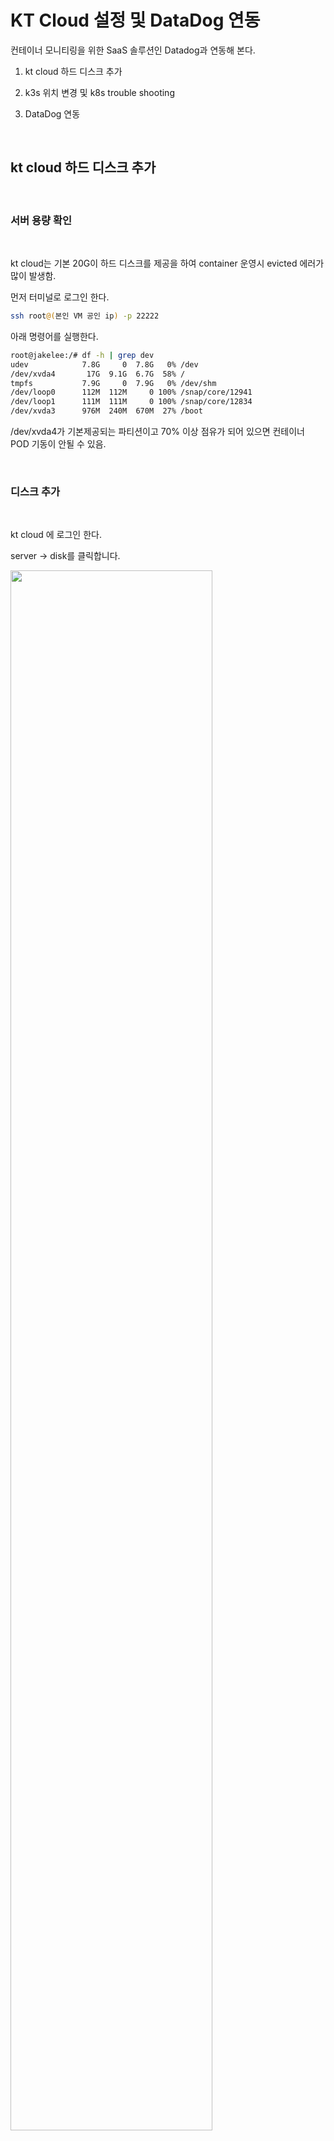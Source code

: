 # KT Cloud 설정 및 DataDog 연동
   
컨테이너 모니티링을 위한 SaaS 솔루션인 Datadog과 연동해 본다.  

1. kt cloud 하드 디스크 추가

2. k3s 위치 변경 및 k8s trouble shooting

3. DataDog 연동


 
<br/>

##  kt cloud 하드 디스크 추가

<br/>

### 서버 용량 확인 

<br/>

kt cloud는 기본 20G이 하드 디스크를 제공을 하여 container 운영시 evicted 
에러가 많이 발생함.  

먼저 터미널로 로그인 한다.  

```bash
ssh root@(본인 VM 공인 ip) -p 22222
``` 

아래 명령어를 실행한다.  

```bash
root@jakelee:/# df -h | grep dev
udev            7.8G     0  7.8G   0% /dev
/dev/xvda4       17G  9.1G  6.7G  58% /
tmpfs           7.9G     0  7.9G   0% /dev/shm
/dev/loop0      112M  112M     0 100% /snap/core/12941
/dev/loop1      111M  111M     0 100% /snap/core/12834
/dev/xvda3      976M  240M  670M  27% /boot
```

/dev/xvda4가 기본제공되는 파티션이고 70% 이상 점유가 되어 있으면 컨테이너 POD 기동이 안될 수 있음.  

<br/>

### 디스크 추가  

<br/>

kt cloud 에 로그인 한다.    

server -> disk를 클릭합니다.  


<img src="./assets/disk_add1.png" style="width: 80%; height: auto;"/>   

create disk 를 클릭합니다.

<img src="./assets/disk_add2.png" style="width: 80%; height: auto;"/>   

아래와 같이 값을 선택합니다.  

- zone : KOR-Seoul M2 ( 현재 교육 환경은  M2 zone에 설치 )
- name : host 이름과 같이 설정 ( 식별을 편하게 하기 위함 )
- product : SSD ( 빠른 성능 )
- size : 50G 

launch 버튼을 클릭하여 디스크를 생성하며 약간의 시간 소요.

<img src="./assets/disk_add3.png" style="width: 80%; height: auto;"/>   

state 상태가 Release라고 나오며 붉은색으로 표시됨. 이것은 아직 서버에 디스크가 연결 되지 않았다는 의미.  

<img src="./assets/disk_add4.png" style="width: 80%; height: auto;"/>   

connect 버튼을 클릭을 하면 연결할 서버가 나오고 원하는 대상 서버를 선택합니다.  

<img src="./assets/disk_add5.png" style="width: 80%; height: auto;"/>   

아래 메시지가 나오면 ok를 클릭합니다. 

<img src="./assets/disk_add6.png" style="width: 60%; height: auto;"/>   

완료가 되면 status가 connect 로 나오고 kt cloud 에서는 해야 할 일은 완료 되었습니다.   

<img src="./assets/disk_add7.png" style="width: 80%; height: auto;"/>   

<br/>

### 디스크 붙이기 

<br/>

터미널로 로그인 한다.  

```bash
ssh root@(본인 VM 공인 ip) -p 22222
```  
아래 명령어를 실행한다.  

```bash
root@jakelee:/# fdisk -l
```

<img src="./assets/disk_add_fdisk.png" style="width: 80%; height: auto;"/>   

/dev/xvdb 라는 디스크가 추가 된걸 확인 할수 있습니다.  

위에서 확인한 디바이스 파티션의 포맷을 진행합니다. ( 리눅스 파티션 ext4 )

```bash
root@jakelee:/# mkfs.ext4 /dev/xvdb
```  

포맷이 완료되면 UUID를 확인할 수 있습니다.   위에서도 보이지만 아래의 명령어를 통해서도 UUID를 확인할 수 있습니다.  

```bash
root@jakelee:/# blkid
/dev/xvdb: UUID="f7f5fb33-80f0-4eda-b103-4be9b6aa070e" TYPE="ext4"
/dev/xvda2: UUID="2feb6a8f-952a-4b49-9e39-03b712dc75d3" TYPE="swap" PARTUUID="94574b76-926a-4d85-b78c-f370c646afd9"
/dev/xvda3: UUID="2cab3d8f-b495-43a2-9ea4-db1a02bce959" TYPE="ext4" PARTUUID="375daaec-397a-4545-a75a-6ab586eed954"
/dev/xvda4: UUID="89a01c64-beb2-4de2-bd8b-7aa7146e41ee" TYPE="ext4" PARTUUID="25f58f5f-6d2a-4c4b-96e9-f8345dcf4d16"
/dev/loop0: TYPE="squashfs"
/dev/loop1: TYPE="squashfs"
/dev/xvda1: PARTUUID="6eb8e524-4b89-4dfc-9d73-d259d395f4ac"
```  

이제 디스크를 사용하기 위해 마운트 할 차례입니다. 먼저 마운트 할 대상 폴더를 만들어줍니다.  

```bash
root@jakelee:/# mkdir -p /data
```  

자동 마운트를 위해 마운트 정보를 /etc/fstab 파일에 추가합니다.  

```bash
root@jakelee:/# vi /etc/fstab
```  
<img src="./assets/disk_mount.png" style="width: 80%; height: auto;"/>   

이제 마운트를 적용합니다.  

```bash
root@jakelee:/# mount -a
```  

아래 명령어를 실행하여 /data 마운트 포인트가 생성된걸 확인합니다.  

```bash
root@jakelee:/# df -h | grep dev
udev            7.8G     0  7.8G   0% /dev
/dev/xvda4       17G  9.1G  6.7G  58% /
tmpfs           7.9G     0  7.9G   0% /dev/shm
/dev/loop0      112M  112M     0 100% /snap/core/12941
/dev/loop1      111M  111M     0 100% /snap/core/12834
/dev/xvdb        49G     0   49G   0% /data
/dev/xvda3      976M  240M  670M  27% /boot
```  

<br/>

##  k3s 위치 변경

<br/>

### k3s 신규 폴더 생성 

<br/>

먼저 /var/lib/rancher를 /data 폴더에 복사합니다.  

```
cp -rp /var/lib/rancher /data
```  

rancher폴더가 생성된 것을 확인 할 수 있습니다.  
```
root@jakelee:/# ls /data
rancher
```  

<br/>

### k3s 위치 변경

<br/>

k3s 서비스의 시작 위치를 확인하기 위해 아래 명령어를 실행합니다.    

```bash
root@jakelee:/# systemctl status k3s
● k3s.service - Lightweight Kubernetes
   Loaded: loaded (/etc/systemd/system/k3s.service; enabled; vendor preset: enabled)
   Active: active (running) since Sat 2022-04-30 12:04:31 KST; 22h ago
     Docs: https://k3s.io
  Process: 989 ExecStartPre=/sbin/modprobe overlay (code=exited, status=0/SUCCESS)
  Process: 978 ExecStartPre=/sbin/modprobe br_netfilter (code=exited, status=0/SUCCESS)
  Process: 956 ExecStartPre=/bin/sh -xc ! /usr/bin/systemctl is-enabled --quiet nm-cloud-setup.serv
 Main PID: 990 (k3s-server)
    Tasks: 506
```  

서비스 위치는 /etc/systemd/system/k3s.service 이란 것을 확인 할 수 있고  
vi 에디터로 /etc/systemd/system/k3s.service 를 수정합니다.  

ExecStart 구문에서 --data-dir=/data/rancher/k3s 를 추가합니다.


```bash
# before
ExecStart=/usr/local/bin/k3s \
    server  \
        '--tls-san' \
        '210.106.105.165' \

# after
ExecStart=/usr/local/bin/k3s \
    server \
        '--data-dir=/data/rancher/k3s' \
        '--tls-san' \
        '210.106.105.165' \

```  

시스템 데몬과 k3s를 재기동 합니다.  

```bash
systemctl daemon-reload 
systemctl restart k3s
```  

정상기동을 확인합니다.   

```bash
systemctl status k3s
```  

신규 파티션 ( /dev/xvdb )에 disk가 사용되는지 확인 합니다.

```bash
root@jakelee:/# df -h | grep dev
udev            7.8G     0  7.8G   0% /dev
/dev/xvda4       17G  9.0G  6.8G  58% /
tmpfs           7.9G     0  7.9G   0% /dev/shm
/dev/loop0      112M  112M     0 100% /snap/core/12941
/dev/loop1      111M  111M     0 100% /snap/core/12834
/dev/xvdb        49G  6.5G   41G  14% /data
/dev/xvda3      976M  240M  670M  27% /boot
```  

k3s 에서 evicted 된 pod를 정리한다.  

먼저 pod 상태를 를 살펴 봅니다.  

```bash
kubect get po --all-namespaces
```

아래 명령어를 실행하면 Pod가 정리되고 재기동 됩니다.       

```bash
kubectl drain --delete-emptydir-data --ignore-daemonsets --force < node 이름 > && kubectl uncordon < node 이름 >
```

```bash
root@jakelee:~# kubectl drain --delete-emptydir-data --ignore-daemonsets --force jakelee && kubectl uncordon jakelee
node/jakelee cordoned
WARNING: ignoring DaemonSet-managed Pods: monitoring/prometheus-prometheus-node-exporter-2dgkh, kube-system/svclb-traefik-ppwjm, default/my-datadog-5vtk6
evicting pod kube-system/local-path-provisioner-84bb864455-gsm9c
argocd-applicationset-controller-66689cbf4b-czwx7
evicting pod monitoring/prometheus-grafana-75898f6f7b-bwgd6
I0501 20:52:09.033684   24024 request.go:665] Waited for 1.000050949s due to client-side throttling, not priority and fairness, request: POST:https://127.0.0.1:6443/api/v1/namespaces/monitoring/pods/alertmanager-prometheus-kube-prometheus-alertmanager-0/eviction
pod/argocd-notifications-controller-5f8c5d6fc5-7sr85 evicted
pod/argocd-server-5bbd4cfc66-rhwpj evicted
pod/coredns-96cc4f57d-jwlxm evicted
kube-prometheus-operator-85bcb96fcb-jfql6 evicted
pod/prometheus-prometheus-kube-prometheus-prometheus-0 evicted
pod/alertmanager-prometheus-kube-prometheus-alertmanager-0 evicted
I0501 20:52:19.187060   24024 request.go:665] Waited for 3.595956327s due to client-side throttling, not priority and fairness, request: GET:https://127.0.0.1:6443/api/v1/namespaces/dev/pods/dev-edu6-cc658fb7b-dr7mw
pod/mynginx-69d586ff67-m284g evicted
pod/prometheus-kube-state-metrics-77698656df-c6jl2 evicted
pod/dev-edu6-cc658fb7b-zm4dh evicted
node/jakelee evicted
node/jakelee uncordoned
```  

disk full 이 발생한 경우는 아래 명령어를 사용하여 disk-pressure- 관련 메시지를 확인한다.  

```bash
kubectl describe node < node 명 >
```  

taint 명령어를 사용하여 해당 node를 untaint 하여 pod 가 schedule 되게 한다.   

```bash  
kubectl taint nodes jakelee node.kubernetes.io/disk-pressure- 
```  

<br/>

##  DataDog 연동

<br/>

SaaS 형 All-In-One 모니터링 솔루션인 DataDog과 연동합니다.
### 가입하기

<br/>

브라우저에서 https://www.datadoghq.com/ 로 이동한후 Free Trial을 클릭합니다. 

무료 계정은 14일간 사용이 가능하다.  

처음에 나오는 항목은 datadog 서버의 위치를 선택하게 되며 이번 예제는 US5를 기준으로 설명합니다.  

<img src="./assets/datadog_signup.png" style="width: 80%; height: auto;"/>  

가입 완료 후 로그인을 할때 서버위치를 선택하고 로그인 합니다. ( US5 선택 )  

<img src="./assets/datadog_select_zone.png" style="width: 80%; height: auto;"/>  

Agent Setup 화면이 나오면 왼쪽 상단의 Dog 아이콘을 클릭합니다.  

<img src="./assets/datadog_home.png" style="width: 80%; height: auto;"/> 

DataDog과 연동하기 위해서는 API / APP Key가 필요합니다.  

먼저 기 생성된 API key 와 APP Key를 생성 하기 위해서  왼쪽 하단의 계정을 클릭하고 Organization Setting을 클릭합니다.  

<img src="./assets/datadog_apikey_find1.png" style="width: 80%; height: auto;"/> 

API Keys를 클릭합니다.  
<img src="./assets/datadog_apikey_find2.png" style="width: 80%; height: auto;"/> 

APK Key를 클릭하면 오른쪽 화면에 Key라는 값을 확인 할 수 있습니다.  

<img src="./assets/datadog_apikey_find3.png" style="width: 80%; height: auto;"/> 

Key 가 있는 라인을 클릭하면 화면이 Pop-up이 되고 Copy 버튼을 클릭하여 key를 복사합니다.  

<img src="./assets/datadog_apikey_find4.png" style="width: 80%; height: auto;"/>   

API Key는 하나가 기본적으로 생성이 되지만 APP Key는 직접 생성해야 합니다.  

Application Keys를 선택하고 New Key를 클릭합니다.  

<img src="./assets/datadog_appkey1.png" style="width: 80%; height: auto;"/>   

Name는 원하는 값을 입력하고 Create key 버튼을 클릭합니다.  

<img src="./assets/datadog_appkey2.png" style="width: 80%; height: auto;"/> 

APP key가 생성되고  Copy key 버튼을 클릭하여 APP Key를 저장합니다.  
 
<img src="./assets/datadog_appkey3.png" style="width: 80%; height: auto;"/> 

<br/>

###  Agent 설정

<br/>

이제 kubernetes 모니터링을 위해서 DataDog Agent 를 설치합니다.  

먼저 터미널로 로그인 한다.  

```bash
ssh root@(본인 VM 공인 ip) -p 22222
``` 

먼저 vi 에디터를 사용하여 datadog-values.yaml 화일을 생성한다.  

```bash
root@jakelee:~# vi  datadog-values.yaml
```   

아래 내용을 복사하여 붙여 넣기를 한다.  

```bash 
# Datadog Agent with Datadog Cluster Agent and
# OrchestratorExplorer (Live Containers), Check Runners, and
# External Metrics Server enabled

targetSystem: "linux"
datadog:
  site: us5.datadoghq.com
  apiKey: ------
  appKey: ------
  # If not using secrets, then use apiKey and appKey instead
  #apiKeyExistingSecret: datadog-secret
  #appKeyExistingSecret: datadog-secret
  clusterName: default
  tags: []
  kubelet:
    tlsVerify: "false"
  orchestratorExplorer:
    enabled: true
  logs:
    enabled: true
    containerCollectAll: true
    containerCollectUsingFiles: true
  apm:
    portEnabled: true
    socketPath: /var/run/datadog/apm.socket
    hostSocketPath: /var/run/datadog/
  processAgent:
    enabled: true
    processCollection: true
  systemProbe:
    enableTCPQueueLength: true
    enableOOMKill: false
    collectDNSStats: true
    #agents:
        #  tolerations:
    # These tolerations are needed to run the agent on master nodes
    #- effect: NoSchedule
    #  key: node-role.kubernetes.io/controlplane
    #  operator: Exists
    #- effect: NoExecute
    #  key: node-role.kubernetes.io/etcd
    #  operator: Exists
```    


API Key와  APP Key를 본인의 것으로 수정합니다.  

site 정보는 us5로 되어 있고 clusterName은 원하는 것으로 변경하면 됩니다.  

```bash 
datadog:
  site: us5.datadoghq.com
  apiKey: < 본인의 API key >
  appKey: < 본인의 APP key >
  # If not using secrets, then use apiKey and appKey instead
  #apiKeyExistingSecret: datadog-secret
  #appKeyExistingSecret: datadog-secret
  clusterName: default
```  

kt cloud는 kernel 버전이 낮아 아래 옵션을 true로 설정하면 에러가 발생하여 false로 설정한다.  

```
systemProbe:
    enableOOMKill: false
```  

datadog namespace를 생성합니다.   

```bash
root@jakelee:~# kubectl create namespace datadog
namespace/datadog created
```  

secret 형식으로 api key 와 app key를 사용하기 위해서는 secret 를 생성합니다.  
일반 키로 적용 했으면 SKIP.

```bash
kubectl create secret generic datadog-secrets --from-literal api-key=<본인 api key> --from-literal app-key=<본인 app key>  
```
실제 예  

```bash
kubectl create secret generic datadog-secrets --from-literal api-key=111111 --from-literal app-key=11111 -n data dog
```

helm repository를 추가 합니다.  

```bash
helm repo add datadog https://helm.datadoghq.com
```  

helm 차트의 최신 버전을 가져 옵니다.    

```bash
helm repo update
```  

진행하기 전에 아래 명령어를 먼저 수행한다.  

```bash
kubectl config view --raw  > ~/.kube/config
export KUBECONFIG=/etc/rancher/k3s/k3s.yaml
```  

반복 작업을 하지 않기 위해 아래와 같이 실행한다.

```bash
# /etc/profile을 vi 에디터로 오픈한다.
vi /etc/profile
# 아래 구문을 추가하고 저장한다.
export KUBECONFIG=/etc/rancher/k3s/k3s.yaml
#  수정된 값을 적용한다.
source /etc/profile
```  

helm (버전 3.x) 을 사용하여 Datadog Agent 를 deploy 합니다.  

```bash
helm install -f datadog-values.yaml my-datadog datadog/datadog -n datadog
```  

정상적으로 배포가 되었는지 pod를 조회해 본다.  

```bash
root@jakelee:~# kubectl get po -n datadog
NAME                                            READY   STATUS    RESTARTS   AGE
my-datadog-5vtk6                                3/3     Running   0          34h
my-datadog-kube-state-metrics-f9c786668-gmkfg   1/1     Running   0          168m
my-datadog-cluster-agent-77fb7d877c-n4d8v       1/1     Running   0          168m
```  

web browser의 data dog에서 Infrastructure -> Infrastructure List로 이동한다.  

<img src="./assets/datadog_infra_list.png" style="width: 80%; height: auto;"/>  

Agent가 잘 작동하면 우리가 설정한 서버이름과 정보가 보인다.  

<img src="./assets/datadog_infra_server.png" style="width: 80%; height: auto;"/>   

<br/>

서버 Metric 정보도 확인 할수 있다.  

<img src="./assets/datadog_infra_server_detail.png" style="width: 80%; height: auto;"/>   

Cluster Agent를 설정하였기 때문에 kubernetes의 container 정보를 확인 할 수도 있다.  

<img src="./assets/datadog_infra_server_container.png" style="width: 80%; height: auto;"/>

live container 를 클릭하면 좀더 자세한 k8s 컨테이너 정보를 실시간으로 확인 할 수 있다.  

<img src="./assets/datadog_k8s_container.png" style="width: 80%; height: auto;"/>  

실시간 정보 이외에도 위 상단의 prev 버튼으로 과거의 metric 정보도 확인 할 수 있다.  

<img src="./assets/datadog_k8s_container_prev.png" style="width: 80%; height: auto;"/>

<br/>

###  Log / Trace 설정

<br/>

인프라 Metric은 위에서 처럼 Agent를 설치하면 되지만 Application의 Log 와 Trace를 위해서는 별도 설정이 필요하다.   

구성은 다음과 같다.   

<img src="./assets/datadog_dogstatsd.png" style="width: 80%; height: auto;"/>  

<br/>

APM -> Docs 메뉴로 이동한다.  

<img src="./assets/datadog_docs1.png" style="width: 80%; height: auto;"/>  

Container Based -> Kubernetes -> Helm Chart -> Python을 선택한다.  

<img src="./assets/datadog_docs2.png" style="width: 80%; height: auto;"/>  

Agenst Setup은 이미 완료 했기 때문에 Configure your application container for APM 으로 이동한다.  

오른쪽 메뉴를 다 체크를 하면 왼쪽 yaml 파일에 내용이 추가 된것을 확인할수 있다.  

<img src="./assets/datadog_docs3.png" style="width: 80%; height: auto;"/>  

<br/>

vm에서 먼저 테스트 해보기 위해 pip3 버전을 확인한다.  
ubuntu 18 버전에서는 python 3.6이 설치 된것 을 확인 할 수 있다.  

```bash
root@jakelee:~/edu7# pip3 -V
pip 9.0.1 from /usr/lib/python3/dist-packages (python 3.6)
```

DataDog의 python trace library 인 ddtrace 0.34.0 버전을 설치한다.  
- python 3.8 에서는 최신 버전 설치 가능

```bash 
root@jakelee:~/edu7# pip3 install ddtrace==0.34.0
Collecting ddtrace==0.34.0
  Downloading https://files.pythonhosted.org/packages/09/ad/0ae290415ca1ba97d347915b6fe15f2d7d686260f0b177317ec05b9beda3/ddtrace-0.34.0-cp36-cp36m-manylinux1_x86_64.whl (508kB)
    100% |████████████████████████████████| 512kB 2.7MB/s
Collecting msgpack>=0.5.0 (from ddtrace==0.34.0)
  Downloading https://files.pythonhosted.org/packages/61/3c/2206f39880d38ca7ad8ac1b28d2d5ca81632d163b2d68ef90e46409ca057/msgpack-1.0.3.tar.gz (123kB)
    100% |████████████████████████████████| 133kB 10.7MB/s
Building wheels for collected packages: msgpack
  Running setup.py bdist_wheel for msgpack ... done
  Stored in directory: /root/.cache/pip/wheels/b4/58/67/1a6b3c87c4b15456c801d68297a8d6e9040b1e95f3293a82cf
Successfully built msgpack
Installing collected packages: msgpack, ddtrace
Successfully installed ddtrace-0.34.0 msgpack-1.0.3
```  

flask를 설치한다. ( kt cloud 기준 )

```bash 
root@jakelee:~/edu7# pip3 install flask==0.11.1
```  

github의 edu7 repository에서 datadog 폴더의 app.py 화일을 복사하여 저장한다.  


```bash 
root@jakelee:~/edu7# vi app.py
```  

아래의 값은 datadog에서 보여지는 이름이기 때문에 적당히 변경하다.  

```bash
config.env = "jake_edu"  # the environment the application is in
config.service = "app"  # name of your application
config.version = "0.1"  # version of your application
```  

python flask 기동시 아래와 같은 에러가 발생하면   

```
OSError: [Errno 98] Address already in use
```  

5000번 포트를 검색을 한 후 기존 서비스를 kill 한다.  

```
lsof -i:5000
```  

아래 명령어를 사용 하여 서비스를 기동한다.  

```bash
DD_LOGS_INJECTION=true DD_TRACE_DEBUG=true ddtrace-run python3 app.py
```  

- DD_LOGS_INJECTION=true DD_TRACE_DEBUG=true 을 앞에 사용하지 않으면 에러 발생

    <img src="./assets/datadog_trace_error.png" style="width: 80%; height: auto;"/>  

실행해보자.  

```bash 
root@jakelee:~/edu7# DD_LOGS_INJECTION=true DD_TRACE_DEBUG=true ddtrace-run python3 app.py
2022-05-02 14:20:00,182 WARNING [werkzeug] [_internal.py:225] [dd.trace_id=0 dd.span_id=0] -  * Running on all addresses.
   WARNING: This is a development server. Do not use it in a production deployment.
2022-05-02 14:20:00,182 INFO [werkzeug] [_internal.py:225] [dd.trace_id=0 dd.span_id=0] -  * Running on http://172.27.0.134:5000/ (Press CTRL+C to quit)
2022-05-02 14:20:18,471 INFO [__main__] [app.py:36] [dd.trace_id=7289993804914578989 dd.span_id=12183544174804120126] -  Container EDU | POD Working : jakelee | v=1

2022-05-02 14:20:18,472 INFO [werkzeug] [_internal.py:225] [dd.trace_id=0 dd.span_id=0] - 127.0.0.1 - - [02/May/2022 14:20:18] "GET / HTTP/1.1" 200 -
```  

새로운 창을 띄워 아래 명령어를 2번 실행 한다.

```bash
root@jakelee:~# curl localhost:5000
 Container EDU | POD Working : jakelee | v=1
root@jakelee:~# curl localhost:5000
 Container EDU | POD Working : jakelee | v=1
root@jakelee:~#
```  

브라우저에서 DataDog으로 로그인 하고 Infrastructure -> Infrastructure List 로 이동한다.  

본인의 서버를 클릭하면 오른쪽에 세부 화면이 나오고 trace를 선택하면 2개의 trace를 볼수 있다.  

<img src="./assets/datadog_infra_trace.png" style="width: 80%; height: auto;"/>   

또한  APM -> Traces 를 통하여 진입할 수도 있다.

<img src="./assets/datadog_apm_trace.png" style="width: 80%; height: auto;"/> 

2개의 데이터중 하나를 클릭한다.  

<img src="./assets/datadog_apm_trace1.png" style="width: 80%; height: auto;"/>   

Live Trace를 볼수 있고 아래와 같이 Span 을 그래프 / List / Map 형태로 볼 수 있다.  

<img src="./assets/datadog_apm_trace2.png" style="width: 80%; height: auto;"/>   

로그가 수집이 되지 않으면 daemonset을 수정해야 한다.  
먼저 daemonset을 조회한다.  
  
```bash
root@jakelee:~/edu7# kubectl get daemonset
NAME         DESIRED   CURRENT   READY   UP-TO-DATE   AVAILABLE   NODE SELECTOR            AGE
my-datadog   1         1         1       1            1           kubernetes.io/os=linux   2d5h
```  

수정 모드로 진입하여  

```bash
root@jakelee:~/edu7# kubectl edit daemonset my-datadog
```  

아래에서 LOG 관련된 값을 true로 설정한다.  

```bash
       - name: DD_APM_ENABLED
          value: "true"
        - name: DD_LOGS_ENABLED
          value: "true"
        - name: DD_LOGS_CONFIG_CONTAINER_COLLECT_ALL
          value: "true"
        - name: DD_LOGS_CONFIG_K8S_CONTAINER_USE_FILE
          value: "true"
        - name: DD_LOGS_CONFIG_AUTO_MULTI_LINE_DETECTION
          value: "true"
```  

<br/>

k8s의 pod로 구성을 해보자. 구성도는 아래와 같다.     

<img src="./assets/datagog_k8s_architecture.png" style="width: 80%; height: auto;"/>  

<br/>

github의 shclub/edu8 리포지토리에 deployment.yaml 를 사용한다.  

배포를 적용한다.  

```bash
root@jakelee:~/edu7# kubectl apply -f deployment.yaml
deployment.apps/edu8 created
```  

pod 의 로그를 확인하고 서비스 ip 와 포트를 확인 한다.  

```bash 
root@jakelee:~/edu7# kubectl logs -f edu8-7dddb77987-hgknh
2022-05-02 06:02:34,492 WARNING [werkzeug] [_internal.py:225] [dd.trace_id=0 dd.span_id=0] -  * Running on all addresses.
   WARNING: This is a development server. Do not use it in a production deployment.
2022-05-02 06:02:34,493 INFO [werkzeug] [_internal.py:225] [dd.trace_id=0 dd.span_id=0] -  * Running on http://10.42.0.200:5000/ (Press CTRL+C to quit)
2022-05-02 06:03:31,391 INFO [__main__] [app.py:36] [dd.trace_id=9691429885235158795 dd.span_id=10369185742989157470] -  Container EDU | POD Working : edu8-7dddb77987-hgknh | v=1
```  

창을 하나 더 열어서 아래 명령어를 수행하면 서비스가 호출이 된다.     

```bash
root@jakelee:~# curl http://10.42.0.200:5000
 Container EDU | POD Working : edu8-7dddb77987-hgknh | v=1
```  

브라우저의 DataDog에서 trace를 확인 할 수 있다.  

<img src="./assets/datadog_container_trace.png" style="width: 80%; height: auto;"/>  

<br/>
개발 언어 마다 config 별도 설정 해야 하나? 

<img src="./assets/istio.png" style="width: 80%; height: auto;"/>

<br/>

## 과제

<br/>

### 과제 1

현재 Docker Root 디렉토리를 /data로 변경한다.  

도커도 위와 같이 폴더를 변경 할 수 있습니다.    

- TIP 
    - 현재 Docker Root 디렉토리 확인
        - docker info | grep "Docker Root Dir"
    - 도커 status 정보
        - systemctl status docker
    - ExecStart로 시작하는 라인 끝에 --data-root=/data/docker 추가 (불필요)

<br/>

## 순서 

<br/>

1. /data 폴더에 docker 폴더 신규 생성.   
    ```bash
    mkdir -p /data/docker
    ```

2. etc/docker/daemon.json 에 값 입력  
    ```bash
    root@newedu-k3s:/data# cat /etc/docker/daemon.json
    {
      "data-root":"/data/docker"
    }
    ```  

3. /var/lib/docker 폴더 내용 /data/docker로 이동

    ```bash
    cp -rp /var/lib/docker /data/docker
    ```  

4. 도커 재기동 
    ```bash
    systemctl restart docker
    ```  

5. root 디렉토리 변경 확인
    ```bash
    docker info | grep Root. 
    ```  
6. 기존 폴더 삭제
    ```bash
    rm -rf /var/lib/docker
    ```

7. 하드 용량 확보 확인
    ```bash
    df -h | grep dev
    ```  

8. 필요시 k3s 재기동
    ```bash
    systemctl daemon-reload
    systemctl restart k3s
    ```

